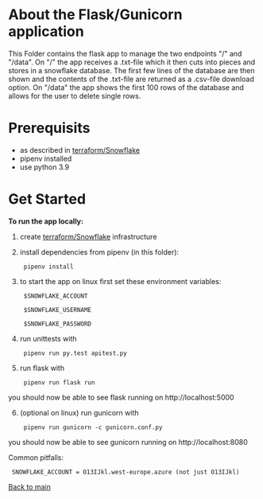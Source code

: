 # About the Flask/Gunicorn application
This Folder contains the flask app to manage the two endpoints "/" and "/data". 
On "/" the app receives a .txt-file which it then cuts into pieces and stores in a snowflake database. The first few lines of the database are then shown and the contents of the .txt-file are returned as a .csv-file download option.
On "/data" the app shows the first 100 rows of the database and allows for the user to delete single rows.

# Prerequisits
- as described in [terraform/Snowflake][1]
- pipenv installed
- use python 3.9

# Get Started

**To run the app locally:**

1. create [terraform/Snowflake][1] infrastructure
2. install dependencies from pipenv (in this folder):
   ```
    pipenv install
   ```
3. to start the app on linux first set these environment variables:
   
   ```
    $SNOWFLAKE_ACCOUNT

    $SNOWFLAKE_USERNAME

    $SNOWFLAKE_PASSWORD
   ```
4. run unittests with
   
   ```
    pipenv run py.test apitest.py
   ```

5. run flask with

   ```
    pipenv run flask run
   ```
you should now be able to see flask running on http://localhost:5000

6. (optional on linux) run gunicorn with

   ```
    pipenv run gunicorn -c gunicorn.conf.py
   ```

you should now be able to see gunicorn running on http://localhost:8080

Common pitfalls:
   ```
    SNOWFLAKE_ACCOUNT = O13IJkl.west-europe.azure (not just O13IJkl)
   ```

[Back to main][2]

[1]: https://github.com/Philipeace/cloudsolutions/tree/main/terraform/Snowflake
[2]: https://github.com/Philipeace/cloudsolutions/tree/main/